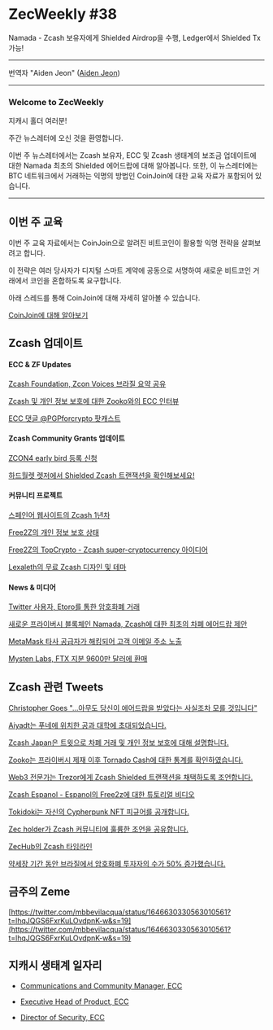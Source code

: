 # ZecWeekly #38

Namada - Zcash 보유자에게 Shielded Airdrop을 수행, Ledger에서 Shielded Tx 가능!


---

번역자 "Aiden Jeon" ([Aiden Jeon](https://twitter.com/zaos1004))

---

### Welcome to ZecWeekly

지캐시 홀더 여러분!

주간 뉴스레터에 오신 것을 환영합니다. 

이번 주 뉴스레터에서는 Zcash 보유자, ECC 및 Zcash 생태계의 보조금 업데이트에 대한 Namada 최초의 Shielded 에어드랍에 대해 알아봅니다. 또한, 이 뉴스레터에는 BTC 네트워크에서 거래하는 익명의 방법인 CoinJoin에 대한 교육 자료가 포함되어 있습니다. 

---

## 이번 주 교육 

이번 주 교육 자료에서는 CoinJoin으로 알려진 비트코인이 활용할 익명 전략을 살펴보려고 합니다.

이 전략은 여러 당사자가 디지털 스마트 계약에 공동으로 서명하여 새로운 비트코인 거래에서 코인을 혼합하도록 요구합니다.

아래 스레드를 통해 CoinJoin에 대해 자세히 알아볼 수 있습니다.

[CoinJoin에 대해 알아보기](https://twitter.com/ZecHub/status/1646609568879763456?s=19) 


## Zcash 업데이트


#### ECC & ZF Updates

[Zcash Foundation, Zcon Voices 브라질 요약 공유](https://twitter.com/ZcashFoundation/status/1645863908903735300?t=QvGFwxBAefI9AqXKOZNTOA&s=19) 

[Zcash 및 개인 정보 보호에 대한 Zooko와의 ECC 인터뷰](https://twitter.com/ElectricCoinCo/status/1646567681108181015?s=19) 

[ECC 댓글 @PGPforcrypto 팟캐스트](https://twitter.com/ElectricCoinCo/status/1645792607975645200?s=19)



#### Zcash Community Grants 업데이트

[ZCON4 early bird 등록 신청](https://forum.Zcashcommunity.com/t/zcon4-in-person-early-bird-registration-is-now-open/44315) 


[하드월렛 렛저에서 Shielded Zcash 트랜잭션을 확인해보세요!](https://www.youtube.com/watch?v=p4FWSkZlRYg)



#### 커뮤니티 프로젝트

[스페인어 웹사이트의 Zcash 1년차](https://free2z.cash/gordonesroo/zpage/1st-year-of-the-Zcash-in-spanish-website) 

[Free2Z의 개인 정보 보호 상태](https://free2z.com/free2z/zpage/the-state-of-privacy-on-free2z) 

[Free2Z의 TopCrypto - Zcash super-cryptocurrency 아이디어](https://free2z.cash/TopCrypto/zpage/super-idea-for-Zcash-super-cryptocurrency-Zcash-is-money-crypto-and-energy-for-everyone) 

[Lexaleth의 무료 Zcash 디자인 및 테마](https://free2z.cash/PapelesaColor/zpage/y-si-hacemos-un-diseno-hermoso-y-sutil-sin-afan-de-competir-solo-para-divetir)


#### News & 미디어

[Twitter 사용자, Etoro를 통한 암호화폐 거래](https://news.bitcoin.com/twitter-users-to-trade-crypto-through-etoro) 

[새로운 프라이버시 블록체인 Namada, Zcash에 대한 최초의 차폐 에어드랍 제안](https://www.coindesk.com/tech/2023/04/12/new-privacy-blockchain-namada-proposes-first-ever-shielded-airdrop-to-Zcash/) 

[MetaMask 타사 공급자가 해킹되어 고객 이메일 주소 노출](https://cointelegraph.com/news/metamask-third-party-provider-was-hacked-exposing-email-addresses)

[Mysten Labs, FTX 지분 9600만 달러에 환매](https://www.theblock.co/post/226502/mysten-ftx?utm_source=rss&utm_medium=rss) 


## Zcash 관련 Tweets

[Christopher Goes "...아무도 당신이 에어드랍을 받았다는 사실조차 모를 것입니다"](https://twitter.com/cwgoes/status/1646615074256060416?cxt=HHwWgICw7fLr-dktAAAA) 

[Aiyadt는 푸네에 위치한 공과 대학에 초대되었습니다.](https://twitter.com/aiyadt/status/1646123717741912064?t=-z7fAfIR8kS4kuzNj7Wy4g&s=19)

[Zcash Japan은 트윗으로 차폐 거래 및 개인 정보 보호에 대해 설명합니다.](https://twitter.com/ZcashJP/status/1645072958262763520?t=85_moRx6XtvHO_k4pnjIdg&s=19)

[Zooko는 프라이버시 제재 이후 Tornado Cash에 대한 통계를 확인하였습니다.](https://twitter.com/zooko/status/1646570323800903680?t=yhcSxruk_2xXL-wbfjeFHw&s=19) 

[Web3 전문가는 Trezor에게 Zcash Shielded 트랜잭션을 채택하도록 조언합니다.](https://twitter.com/_nickweb3/status/1646111867667120128?t=KIZH4qxdDBXXh_om5Bx7-Q&s=19) 

[Zcash Espanol - Espanol의 Free2z에 대한 튜토리얼 비디오](https://twitter.com/Zcashesp/status/1647028948092477441?t=9z4HD46JYCQmR3hH2TXUfw&s=19)

[Tokidoki는 자신의 Cypherpunk NFT 피규어를 공개합니다.](https://twitter.com/luckytokidoki/status/1646839233636896769?t=LMgy0gNB1-6TNin7DmdK3Q&s=19) 

[Zec holder가 Zcash 커뮤니티에 훌륭한 조언을 공유합니다.](https://twitter.com/magical_zodler/status/1646161086977126400?t=JU4sJBd65Lex81tUp0-dQA&s=19)

[ZecHub의 Zcash 타임라인](https://twitter.com/ZecHub/status/1645779191596736514?t=H9hNUND6KxN1-DWGtAlclA&s=19)

[약세장 기간 동안 브라질에서 암호화폐 투자자의 수가 50% 증가했습니다.](https://twitter.com/michae2xl/status/1646660663001980928?t=9TjwBXkxpkWRcw3u5JaZMw&s=19)




## 금주의 Zeme

[https://twitter.com/mbbevilacqua/status/1646630330563010561?t=lhqJQGS6FxrKuLOvdpnK-w&s=19](https://twitter.com/mbbevilacqua/status/1646630330563010561?t=lhqJQGS6FxrKuLOvdpnK-w&s=19) 


## 지캐시 생태계 일자리

- [Communications and Community Manager, ECC](https://apply.workable.com/electric-coin-company/j/0EB27EE759/)

- [Executive Head of Product, ECC](https://apply.workable.com/electric-coin-company/j/6ACEC09B90/)

- [Director of Security, ECC](https://apply.workable.com/electric-coin-company/j/E68A4C20E2/)
